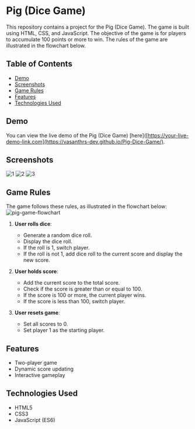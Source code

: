 # Pig (Dice Game)

This repository contains a project for the Pig (Dice Game). The game is built using HTML, CSS, and JavaScript. The objective of the game is for players to accumulate 100 points or more to win. The rules of the game are illustrated in the flowchart below.

## Table of Contents
- [Demo](#demo)
- [Screenshots](#screenshots)
- [Game Rules](#game-rules)
- [Features](#features)
- [Technologies Used](#technologies-used)

## Demo
You can view the live demo of the Pig (Dice Game) [here]([https://your-live-demo-link.com](https://vasanthrs-dev.github.io/Pig-Dice-Game/).

## Screenshots
![1](https://github.com/user-attachments/assets/565052cf-50a8-4aa3-b4f3-9aee88d4bb0e)
![2](https://github.com/user-attachments/assets/ae03bcdb-fa40-4e32-936e-ecf271fb9eb2)
![3](https://github.com/user-attachments/assets/15eed486-01bd-4e4e-8576-7c5a7a40eaaf)

## Game Rules
The game follows these rules, as illustrated in the flowchart below:
![pig-game-flowchart](https://github.com/user-attachments/assets/c7176deb-f095-41dd-958e-c7dd07a39a8e)

1. **User rolls dice**:
   - Generate a random dice roll.
   - Display the dice roll.
   - If the roll is 1, switch player.
   - If the roll is not 1, add dice roll to the current score and display the new score.

2. **User holds score**:
   - Add the current score to the total score.
   - Check if the score is greater than or equal to 100.
   - If the score is 100 or more, the current player wins.
   - If the score is less than 100, switch player.

3. **User resets game**:
   - Set all scores to 0.
   - Set player 1 as the starting player.

## Features
- Two-player game
- Dynamic score updating
- Interactive gameplay

## Technologies Used
- HTML5
- CSS3
- JavaScript (ES6)

